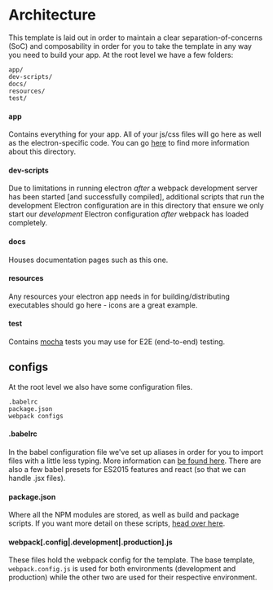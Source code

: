 # Architecture

This template is laid out in order to maintain a clear separation-of-concerns (SoC) and composability in order for you to take the template in any way you need to build your app. At the root level we have a few folders:

```
app/
dev-scripts/
docs/
resources/
test/
```

#### app

Contains everything for your app. All of your js/css files will go here as well as the electron-specific code. You can go [here](https://github.com/reZach/secure-electron-template/blob/master/docs/app.md) to find more information about this directory.

#### dev-scripts

Due to limitations in running electron _after_ a webpack development server has been started [and successfully compiled], additional scripts that run the development Electron configuration are in this directory that ensure we only start our _development_ Electron configuration _after_ webpack has loaded completely.

#### docs

Houses documentation pages such as this one.

#### resources

Any resources your electron app needs in for building/distributing executables should go here - icons are a great example.

#### test

Contains [mocha](https://mochajs.org/) tests you may use for E2E (end-to-end) testing.

## configs

At the root level we also have some configuration files.

```
.babelrc
package.json
webpack configs
```

#### .babelrc

In the babel configuration file we've set up aliases in order for you to import files with a little less typing. More information can [be found here](https://www.npmjs.com/package/babel-plugin-module-resolver). There are also a few babel presets for ES2015 features and react (so that we can handle .jsx files).

#### package.json

Where all the NPM modules are stored, as well as build and package scripts. If you want more detail on these scripts, [head over here](https://github.com/reZach/secure-electron-template/blob/master/docs/scripts.md).

#### webpack[.config|.development|.production].js

These files hold the webpack config for the template. The base template, `webpack.config.js` is used for both environments (development and production) while the other two are used for their respective environment.
